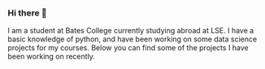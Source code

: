 ### Hi there 👋
I am a student at Bates College currently studying abroad at LSE. I have a basic knowledge of python, and have been working on some data science projects for my courses. Below you can find some of the projects I have been working on recently. 
<!--
**j-quinn01/j-quinn01** is a ✨ _special_ ✨ repository because its `README.md` (this file) appears on your GitHub profile.

Here are some ideas to get you started:

- 🔭 I’m currently working on ...
- 🌱 I’m currently learning ...
- 👯 I’m looking to collaborate on ...
- 🤔 I’m looking for help with ...
- 💬 Ask me about ...
- 📫 How to reach me: ...
- 😄 Pronouns: ...
- ⚡ Fun fact: ...
-->
